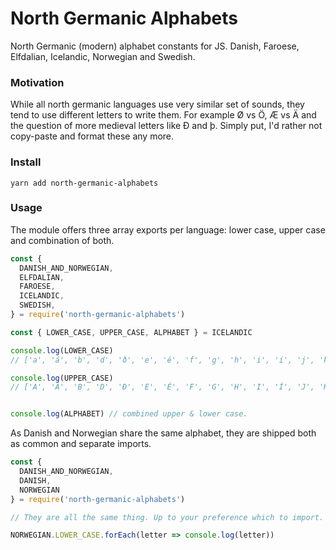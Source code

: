 # North Germanic Alphabets

North Germanic (modern) alphabet constants for JS. Danish, Faroese, Elfdalian, Icelandic, Norwegian and Swedish.

### Motivation

While all north germanic languages use very similar set of sounds, they tend to use different letters to write them. For example Ø vs Ö, Æ vs Ä and the question of more medieval letters like Ð and þ. Simply put, I'd rather not copy-paste and format these any more.   


### Install

`yarn add north-germanic-alphabets`

### Usage

The module offers three array exports per language: lower case, upper case and combination of both.


```javascript
const {
  DANISH_AND_NORWEGIAN,
  ELFDALIAN,
  FAROESE,
  ICELANDIC,
  SWEDISH,
} = require('north-germanic-alphabets')

const { LOWER_CASE, UPPER_CASE, ALPHABET } = ICELANDIC

console.log(LOWER_CASE)
// ['a', 'á', 'b', 'd', 'ð', 'e', 'é', 'f', 'g', 'h', 'i', 'í', 'j', 'k', 'l', 'm', 'n', 'o', 'ó', 'p', 'r', 's', 't', 'u', 'ú', 'v', 'x', 'y', 'ý', 'þ', 'æ', 'ö']

console.log(UPPER_CASE)
// ['A', 'Á', 'B', 'D', 'Ð', 'E', 'É', 'F', 'G', 'H', 'I', 'Í', 'J', 'K', 'L', 'M', 'N', 'O', 'Ó', 'P', 'R', 'S', 'T', 'U', 'Ú', 'V', 'X', 'Y', 'Ý', 'Þ', 'Æ', 'Ö']


console.log(ALPHABET) // combined upper & lower case.

```

As Danish and Norwegian share the same alphabet, they are shipped both as common and separate imports.

```javascript
const {
  DANISH_AND_NORWEGIAN,
  DANISH,
  NORWEGIAN
} = require('north-germanic-alphabets')

// They are all the same thing. Up to your preference which to import.

NORWEGIAN.LOWER_CASE.forEach(letter => console.log(letter))

```

